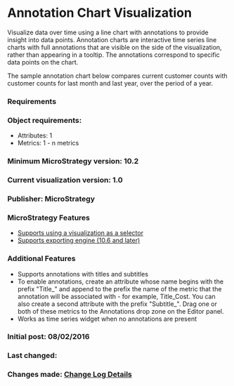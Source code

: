 # Annotation Chart Visualization

Visualize data over time using a line chart with annotations to provide insight into data points.  Annotation charts are interactive time series line charts with full annotations that are visible on the side of the visualization, rather than appearing in a tooltip. The annotations correspond to specific data points on the chart.  

The sample annotation chart below compares current customer counts with customer counts for last month and last year, over the period of a year.

### Requirements

### Object requirements:
  - Attributes: 1
  - Metrics: 1 - n metrics

### Minimum MicroStrategy version: 10.2

### Current visualization version: 1.0

### Publisher: MicroStrategy

### MicroStrategy Features
  - [Supports using a visualization as a selector][VisAsSelector]
  - [Supports exporting engine  (10.6 and later)][ExportingEngine]

### Additional Features
  - Supports annotations with titles and subtitles
  - To enable annotations, create an attribute whose name begins with the prefix "Title_" and append to the prefix the name of the metric that the annotation will be associated with - for example, Title_Cost. You can also create a second attribute with the prefix "Subtitle_". Drag one or both of these metrics to the Annotations drop zone on the Editor panel.
  - Works as time series widget when no annotations are present


### Initial post: 08/02/2016
### Last changed:
### Changes made: [Change Log Details]


[VisAsSelector]: <https://lw.microstrategy.com/msdz/MSDL/_CurrentGARelease/docs/projects/VisSDK_All/default.htm#topics/HTML5/Using_Vis_As_Selector.htm>
[Change Log Details]: <https://github.microstrategy.com/AnalyticsSDK/Visualizations/blob/next/GoogleAnnotationChart/CHANGELOG.md>
[ExportingEngine]: <https://lw.microstrategy.com/msdz/MSDL/_CurrentGARelease/docs/projects/VisSDK_All/Content/topics/HTML5/Exporting_to_PDF.htm>